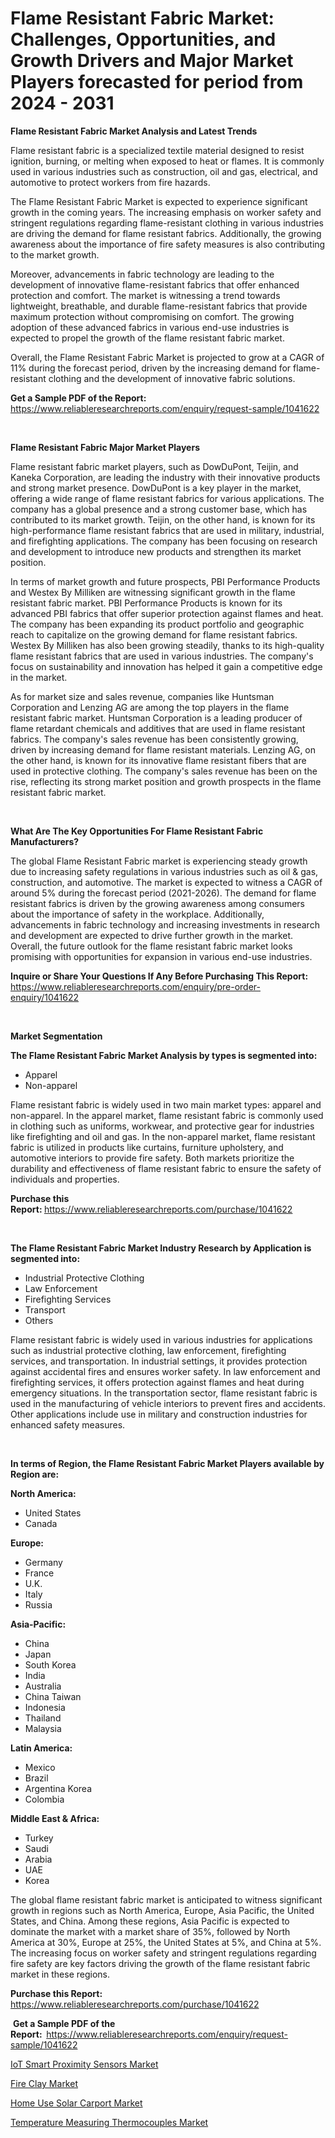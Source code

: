 <p><h1>Flame Resistant Fabric Market: Challenges, Opportunities, and Growth Drivers and Major Market Players forecasted for period from 2024 - 2031</h1></p><p><strong>Flame Resistant Fabric Market Analysis and Latest Trends</strong></p>
<p><p>Flame resistant fabric is a specialized textile material designed to resist ignition, burning, or melting when exposed to heat or flames. It is commonly used in various industries such as construction, oil and gas, electrical, and automotive to protect workers from fire hazards.</p><p>The Flame Resistant Fabric Market is expected to experience significant growth in the coming years. The increasing emphasis on worker safety and stringent regulations regarding flame-resistant clothing in various industries are driving the demand for flame resistant fabrics. Additionally, the growing awareness about the importance of fire safety measures is also contributing to the market growth.</p><p>Moreover, advancements in fabric technology are leading to the development of innovative flame-resistant fabrics that offer enhanced protection and comfort. The market is witnessing a trend towards lightweight, breathable, and durable flame-resistant fabrics that provide maximum protection without compromising on comfort. The growing adoption of these advanced fabrics in various end-use industries is expected to propel the growth of the flame resistant fabric market.</p><p>Overall, the Flame Resistant Fabric Market is projected to grow at a CAGR of 11% during the forecast period, driven by the increasing demand for flame-resistant clothing and the development of innovative fabric solutions.</p></p>
<p><strong>Get a Sample PDF of the Report:&nbsp;</strong> <a href="https://www.reliableresearchreports.com/enquiry/request-sample/1041622">https://www.reliableresearchreports.com/enquiry/request-sample/1041622</a></p>
<p>&nbsp;</p>
<p><strong>Flame Resistant Fabric Major Market Players</strong></p>
<p><p>Flame resistant fabric market players, such as DowDuPont, Teijin, and Kaneka Corporation, are leading the industry with their innovative products and strong market presence. DowDuPont is a key player in the market, offering a wide range of flame resistant fabrics for various applications. The company has a global presence and a strong customer base, which has contributed to its market growth. Teijin, on the other hand, is known for its high-performance flame resistant fabrics that are used in military, industrial, and firefighting applications. The company has been focusing on research and development to introduce new products and strengthen its market position.</p><p>In terms of market growth and future prospects, PBI Performance Products and Westex By Milliken are witnessing significant growth in the flame resistant fabric market. PBI Performance Products is known for its advanced PBI fabrics that offer superior protection against flames and heat. The company has been expanding its product portfolio and geographic reach to capitalize on the growing demand for flame resistant fabrics. Westex By Milliken has also been growing steadily, thanks to its high-quality flame resistant fabrics that are used in various industries. The company's focus on sustainability and innovation has helped it gain a competitive edge in the market.</p><p>As for market size and sales revenue, companies like Huntsman Corporation and Lenzing AG are among the top players in the flame resistant fabric market. Huntsman Corporation is a leading producer of flame retardant chemicals and additives that are used in flame resistant fabrics. The company's sales revenue has been consistently growing, driven by increasing demand for flame resistant materials. Lenzing AG, on the other hand, is known for its innovative flame resistant fibers that are used in protective clothing. The company's sales revenue has been on the rise, reflecting its strong market position and growth prospects in the flame resistant fabric market.</p></p>
<p>&nbsp;</p>
<p><strong>What Are The Key Opportunities For Flame Resistant Fabric Manufacturers?</strong></p>
<p><p>The global Flame Resistant Fabric market is experiencing steady growth due to increasing safety regulations in various industries such as oil & gas, construction, and automotive. The market is expected to witness a CAGR of around 5% during the forecast period (2021-2026). The demand for flame resistant fabrics is driven by the growing awareness among consumers about the importance of safety in the workplace. Additionally, advancements in fabric technology and increasing investments in research and development are expected to drive further growth in the market. Overall, the future outlook for the flame resistant fabric market looks promising with opportunities for expansion in various end-use industries.</p></p>
<p><strong>Inquire or Share Your Questions If Any Before Purchasing This Report:</strong> <a href="https://www.reliableresearchreports.com/enquiry/pre-order-enquiry/1041622">https://www.reliableresearchreports.com/enquiry/pre-order-enquiry/1041622</a></p>
<p>&nbsp;</p>
<p><strong>Market Segmentation</strong></p>
<p><strong>The Flame Resistant Fabric Market Analysis by types is segmented into:</strong></p>
<p><ul><li>Apparel</li><li>Non-apparel</li></ul></p>
<p><p>Flame resistant fabric is widely used in two main market types: apparel and non-apparel. In the apparel market, flame resistant fabric is commonly used in clothing such as uniforms, workwear, and protective gear for industries like firefighting and oil and gas. In the non-apparel market, flame resistant fabric is utilized in products like curtains, furniture upholstery, and automotive interiors to provide fire safety. Both markets prioritize the durability and effectiveness of flame resistant fabric to ensure the safety of individuals and properties.</p></p>
<p><strong>Purchase this Report:&nbsp;</strong><a href="https://www.reliableresearchreports.com/purchase/1041622">https://www.reliableresearchreports.com/purchase/1041622</a></p>
<p>&nbsp;</p>
<p><strong>The Flame Resistant Fabric Market Industry Research by Application is segmented into:</strong></p>
<p><ul><li>Industrial Protective Clothing</li><li>Law Enforcement</li><li>Firefighting Services</li><li>Transport</li><li>Others</li></ul></p>
<p><p>Flame resistant fabric is widely used in various industries for applications such as industrial protective clothing, law enforcement, firefighting services, and transportation. In industrial settings, it provides protection against accidental fires and ensures worker safety. In law enforcement and firefighting services, it offers protection against flames and heat during emergency situations. In the transportation sector, flame resistant fabric is used in the manufacturing of vehicle interiors to prevent fires and accidents. Other applications include use in military and construction industries for enhanced safety measures.</p></p>
<p>&nbsp;</p>
<p><strong>In terms of Region, the Flame Resistant Fabric Market Players available by Region are:</strong></p>
<p>
    <p> <strong> North America: </strong>
        <ul>
            <li>United States</li>
            <li>Canada</li>
        </ul>
        </p> 
    <p> <strong> Europe: </strong>
        <ul>
            <li>Germany</li>
            <li>France</li>
            <li>U.K.</li>
            <li>Italy</li>
            <li>Russia</li>
        </ul>
        </p> 
    <p> <strong> Asia-Pacific: </strong>
        <ul>
            <li>China</li>
            <li>Japan</li>
            <li>South Korea</li>
            <li>India</li>
            <li>Australia</li>
            <li>China Taiwan</li>
            <li>Indonesia</li>
            <li>Thailand</li>
            <li>Malaysia</li>
        </ul>
        </p> 
    <p> <strong> Latin America: </strong>
        <ul>
            <li>Mexico</li>
            <li>Brazil</li>
            <li>Argentina Korea</li>
            <li>Colombia</li>
        </ul>
        </p> 
    <p> <strong> Middle East & Africa: </strong>
        <ul>
            <li>Turkey</li>
            <li>Saudi</li>
            <li>Arabia</li>
            <li>UAE</li>
            <li>Korea</li>
        </ul>
    </p>
    </p>
<p><p>The global flame resistant fabric market is anticipated to witness significant growth in regions such as North America, Europe, Asia Pacific, the United States, and China. Among these regions, Asia Pacific is expected to dominate the market with a market share of 35%, followed by North America at 30%, Europe at 25%, the United States at 5%, and China at 5%. The increasing focus on worker safety and stringent regulations regarding fire safety are key factors driving the growth of the flame resistant fabric market in these regions.</p></p>
<p><strong>Purchase this Report: </strong><a href="https://www.reliableresearchreports.com/purchase/1041622">https://www.reliableresearchreports.com/purchase/1041622</a></p>
<p>&nbsp;<strong>Get a Sample PDF of the Report:&nbsp;&nbsp;</strong><a href="https://www.reliableresearchreports.com/enquiry/request-sample/1041622">https://www.reliableresearchreports.com/enquiry/request-sample/1041622</a></p>
<p><strong></strong></p>
<p><p><a href="https://view.publitas.com/reportprime-1/global-iot-smart-proximity-sensors-market-by-types-applications-and-major-players-with-regional-growth-rate-analysis-and-development-situation-from-2023-to-2030/">IoT Smart Proximity Sensors Market</a></p><p><a href="https://github.com/Sherrillcrooksxa8i18ucf2m/Market-Research-Report-List-1/blob/main/fire-clay-market.md">Fire Clay Market</a></p><p><a href="https://lydian-appliance-61d.notion.site/Home-Use-Solar-Carport-Market-Furnish-Information-about-Market-Size-Market-Share-Market-Dynamics--7dc1453d508e4886983f2fbb504497a3">Home Use Solar Carport Market</a></p><p><a href="https://view.publitas.com/reportprime-1/temperature-measuring-thermocouples-market-analysis-examines-its-scope-on-growth-opportunities-and-forecasted-trends-spanning-from-2023-to-2030/">Temperature Measuring Thermocouples Market</a></p></p>